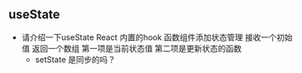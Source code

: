 ## useState
- 请介绍一下useState
  React 内置的hook 函数组件添加状态管理
  接收一个初始值 返回一个数组 第一项是当前状态值 第二项是更新状态的函数
  - setState 是同步的吗？
  